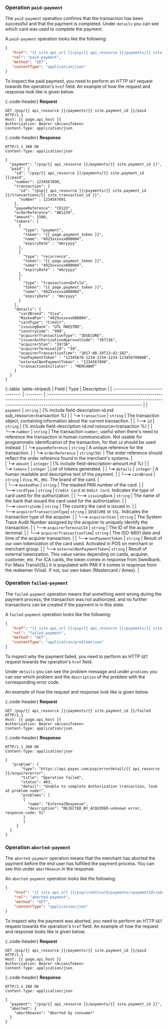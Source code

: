 ### Operation `paid-payment`

The `paid-payment` operation confirms that the transaction has been successful
and that the payment is completed. Under `details` you can see which card was
used to complete the payment. 

A `paid-payment` operation looks like the following:

```json
{
   "href": "{{ site.api_url }}/psp/{{ api_resource }}/payments/{{ site.payment_id }}/paid",
   "rel": "paid-payment",
   "method": "GET",
   "contentType": "application/json"
}
```

To inspect the paid payment, you need to perform an HTTP `GET` request
towards the operation's `href` field. An example of how the request and
response look like is given below.

{:.code-header}
**Request**

```http
GET /psp/{{ api_resource }}/payments/{{ site.payment_id }}/paid HTTP/1.1
Host: {{ page.api_host }}
Authorization: Bearer <AccessToken>
Content-Type: application/json
```

{:.code-header}
**Response**

```http
HTTP/1.1 200 OK
Content-Type: application/json

{
  "payment": "/psp/{{ api_resource }}/payments/{{ site.payment_id }}",
  "paid": {
    "id": "/psp/{{ api_resource }}/payments/{{ site.payment_id }}/paid",
    "number": 1234567890,
    "transaction": {
      "id": "/psp{{ api_resource }}/payments/{{ site.payment_id }}/transactions/{{ site.transaction_id }}",
      "number" : 1234567891
    },
    "payeeReference": "CD123",
    "orderReference": "AB1234",
    "amount": 1500,
    "tokens": [
      {
        "type": "payment",
        "token": "{{ page.payment_token }}",
        "name": "4925xxxxxx000004",
        "expiryDate" : "mm/yyyy"
      },
      {
        "type": "recurrence",
        "token": "{{ page.payment_token }}",
        "name": "4925xxxxxx000004",
        "expiryDate" : "mm/yyyy"
      },
      {
        "type": "transactionsOnFile",
        "token": "{{ page.payment_token }}",
        "name": "4925xxxxxx000004",
        "expiryDate" : "mm/yyyy"
      }
    ],
    "details": {
      "cardBrand": "Visa",
      "MaskedPan": "4925xxxxxx000004",
      "cardType": "Credit",
      "issuingBank": "UTL MAESTRO",
      "countryCode": "999",
      "acquirerTransactionType": "3DSECURE",
      "issuerAuthorizationApprovalCode": "397136",
      "acquirerStan": "39736",
      "acquirerTerminalId": "39",
      "acquirerTransactionTime": "2017-08-29T13:42:18Z",
      "nonPaymentToken" : "12345678-1234-1234-1234-1234567890AB",
      "externalNonPaymentToken" : "1234567890",
      "transactionInitiator" : "MERCHANT"    
    }
  }
}
```

{:.table .table-striped}
| Field                             | Type      | Description                                                                                                                                                                                                  |
| :-------------------------------- | :-------- | :----------------------------------------------------------------------------------------------------------------------------------------------------------------------------------------------------------- |
| `payment`                         | `string`  | {% include field-description-id.md sub_resource=transaction %}                                                                                                                                               |
| └➔&nbsp;`transaction`                     | `string`  | The transaction object, containing information about the current transaction.                                                                                                                                |
| └─➔&nbsp;`id`                     | `string`  | {% include field-description-id.md resource=transaction %}                                                                                                                                                   | 
| └─➔&nbsp;`number`                 | `string`  | The transaction `number`, useful when there's need to reference the transaction in human communication. Not usable for programmatic identification of the transaction, for that `id` should be used instead.                                                                                                                                                               |
| └➔&nbsp;`payeeReference`          | `string`  | A unique reference for the transaction.                                                                                                                                                                      | 
| └➔&nbsp;`orderReference`          | `string(50)`  | The order reference should reflect the order reference found in the merchant's systems.                                                                                                                  |                                                             
| └➔&nbsp;`amount`                  | `integer` | {% include field-description-amount.md %}                                                                                                                                                                    |
| └➔&nbsp;`tokens`                  | `integer` | List of tokens generated.                                                                                                                                                                                    |
| └➔&nbsp;`details`                 | `integer` | A human readable and descriptive text of the payment.                                                                                                                                                       | 
| └─➔&nbsp;`cardBrand`              | `string`  | `Visa`, `MC`, etc. The brand of the card.                                                                                                                                                                    |      
| └─➔&nbsp;`maskedPan`              | `string`  | The masked PAN number of the card.                                                                                                                                                                           | 
| └─➔&nbsp;`cardType`               | `string`  | `Credit Card` or `Debit Card`. Indicates the type of card used for the authorization.                                                                                                                        |
| └─➔&nbsp;`issuingBank`            | `string`  | The name of the bank that issued the card used for the authorization.                                                                                                                                        |
| └─➔&nbsp;`countryCode`            | `string`  | The country the card is issued in.                                                                                                                                                                           |
| └─➔&nbsp;`acquirerTransactionType`| `string`  | `3DSECURE` or `SSL`. Indicates the transaction type of the acquirer.                                                                                                                                         |
| └─➔&nbsp;`acquirerStan`           | `string`  | The System Trace Audit Number assigned by the acquirer to uniquely identify the transaction.                                                                                                                 |
| └─➔&nbsp;`acquirerTerminalId`     | `string`  | The ID of the acquirer terminal.                                                                                                                                                                             |
| └─➔&nbsp;`acquirerTransactionTime`| `string`  | The ISO-8601 date and time of the acquirer transaction.                                                                                                                                                      |
| └─➔&nbsp;`nonPaymentToken`        | `string`  |  Result of our own tokenization of the card used. Activated in POS on merchant or merchant group.                                                                                                            |
| └─➔&nbsp;`externalNonPaymentToken`| `string`  | Result of external tokenization. This value varies depending on cards, acquirer, customer, etc. For ICA cards, the token comes in response from Swedbank. For Mass Transit(SL) it is populated with PAR if it comes in response from the redeemer (Visa). If not, our own token (Mastercard / Amex).                                                                                                                                                      |

### Operation `failed-payment`

The `failed-payment` operation means that something went wrong during the 
payment process, the transaction was not authorized, and no further transactions
can be created if the payment is in this state.

A `failed-payment` operation looks like the following:

```json
{
   "href": "{{ site.api_url }}/psp/{{ api_resource }}/payments/{{ site.payment_id }}/failed",
   "rel": "failed-payment",
   "method": "GET",
   "contentType": "application/problem+json"
}
```

To inspect why the payment failed, you need to perform an HTTP `GET` request
towards the operation's `href` field.

Under `details` you can see the problem message and under `problems` you can
see which problem and the `description` of the problem with the corresponding
error code.

An example of how the request and response look like is given below.

{:.code-header}
**Request**

```http
GET /psp/{{ api_resource }}/payments/{{ site.payment_id }}/failed HTTP/1.1
Host: {{ page.api_host }}
Authorization: Bearer <AccessToken>
Content-Type: application/json
```

{:.code-header}
**Response**

```http
HTTP/1.1 200 OK
Content-Type: application/json

{
   "problem": {
       "type": "https://api.payex.com/psp/errordetail/{{ api_resource }}/acquirererror",
       "title": "Operation failed",
       "status": 403,
       "detail": "Unable to complete Authorization transaction, look at problem node!",
       "problems": [
        {
          "name": "ExternalResponse",
          "description": "REJECTED_BY_ACQUIRER-unknown error, response-code: 51"
        }
        ]
     }
  }
}
```

### Operation `aborted-payment`

The `aborted-payment` operation means that the merchant has aborted the payment 
before the end user has fulfilled the payment process. You can see this under
`abortReason` in the response.

An `aborted-payment` operation looks like the following:

```json
{
    "href": "{{ site.api_url }}/psp/creditcard/payments/<paymentId>/aborted",
    "rel": "aborted-payment",
    "method": "GET",
    "contentType": "application/json"
}
```

To inspect why the payment was aborted, you need to perform an HTTP `GET`
request towards the operation's `href` field. An example of how the request and
response looks like is given below.

{:.code-header}
**Request**

```http
GET /psp/{{ api_resource }}/payments/{{ site.payment_id }}/paid HTTP/1.1
Host: {{ page.api_host }}
Authorization: Bearer <AccessToken>
Content-Type: application/json
```

{:.code-header}
**Response**

```http
HTTP/1.1 200 OK
Content-Type: application/json

{
  "payment": "/psp/{{ api_resource }}/payments/{{ site.payment_id }}",
  "aborted": {
    "abortReason": "Aborted by consumer"
  }
}
```
